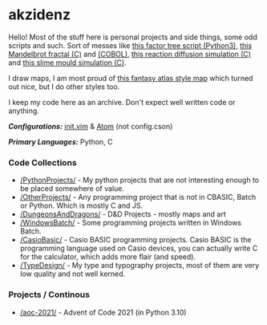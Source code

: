 # akzidenz
Hello! Most of the stuff here is personal projects and side things, some odd scripts and such. Sort of messes like [this factor tree script (Python3)](https://github.com/AkzidenzGrotesk-py/PythonProjects/blob/main/console/factor_tree.py), [this Mandelbrot fractal (C)](https://github.com/AkzidenzGrotesk-py/OtherProjects/blob/main/c/mandelbrot.c) and [(COBOL)](https://github.com/AkzidenzGrotesk-py/OtherProjects/blob/main/cobol/mandelbrot.cob), [this reaction diffusion simulation (C)](https://github.com/AkzidenzGrotesk-py/OtherProjects/blob/main/c/reaction_diffusion_UI.c) and [this slime mould simulation (C)](https://github.com/AkzidenzGrotesk-py/OtherProjects/blob/main/c/slime_mould_UI.c).

I draw maps, I am most proud of [this fantasy atlas style map](https://github.com/AkzidenzGrotesk-py/DungeonsAndDragons/blob/main/RennetaRange_GarhusTerritory_AtlasMap.png) which turned out nice, but I do other styles too.

I keep my code here as an archive. Don't expect well written code or anything. 

**_Configurations:_** [init.vim](https://github.com/AkzidenzGrotesk-py/AkzidenzGrotesk-py/blob/main/init.vim) & [Atom](https://github.com/AkzidenzGrotesk-py/AkzidenzGrotesk-py/blob/main/ATOM.md) (not config.cson)

**_Primary Languages:_** Python, C

### Code Collections
- [/PythonProjects/](https://github.com/AkzidenzGrotesk-py/PythonProjects) - My python projects that are not interesting enough to be placed somewhere of value.
- [/OtherProjects/](https://github.com/AkzidenzGrotesk-py/OtherProjects) - Any programming project that is not in CBASIC, Batch or Python. Which is mostly C and JS.
- [/DungeonsAndDragons/](https://github.com/AkzidenzGrotesk-py/DungeonsAndDragons) - D&amp;D Projects - mostly maps and art
- [/WindowsBatch/](https://github.com/AkzidenzGrotesk-py/WindowsBatch) - Some programming projects written in Windows Batch.
- [/CasioBasic/](https://github.com/AkzidenzGrotesk-py/CasioBasic) - Casio BASIC programming projects. Casio BASIC is the programming language used on Casio devices, you can actually write C for the calculator, which adds more flair (and speed).
- [/TypeDesign/](https://github.com/AkzidenzGrotesk-py/TypeDesign) - My type and typography projects, most of them are very low quality and not well kerned.

### Projects / Continous
- [/aoc-2021/](https://github.com/AkzidenzGrotesk-py/aoc-2021) - Advent of Code 2021 (in Python 3.10)
